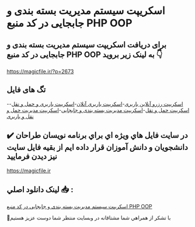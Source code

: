 # اسکریپت سیستم مدیریت بسته بندی و جابجایی در کد منبع PHP OOP

## برای دریافت اسکریپت سیستم مدیریت بسته بندی و جابجایی در کد منبع PHP OOP به لینک زیر بروید 👇

https://magicfile.ir/?p=2673

## تگ های فایل

-[اسکريپت رزرو آنلاين باربری](https://magicfile.ir/product/%d8%a7%d8%b3%da%a9%d8%b1%db%8c%d9%be%d8%aa%d8%b3%db%8c%d8%b3%d8%aa%d9%85-%d9%85%d8%af%db%8c%d8%b1%db%8c%d8%aa-%d8%a8%d8%b3%d8%aa%d9%87-%d8%a8%d9%86%d8%af%db%8c-%d9%88-%d8%ac%d8%a7%d8%a8%d8%ac%d8%a7%db%8c%db%8c-php/)-[اسکریپت باربری آنلان](https://magicfile.ir/product/%d8%a7%d8%b3%da%a9%d8%b1%db%8c%d9%be%d8%aa%d8%b3%db%8c%d8%b3%d8%aa%d9%85-%d9%85%d8%af%db%8c%d8%b1%db%8c%d8%aa-%d8%a8%d8%b3%d8%aa%d9%87-%d8%a8%d9%86%d8%af%db%8c-%d9%88-%d8%ac%d8%a7%d8%a8%d8%ac%d8%a7%db%8c%db%8c-php/)-[اسکریپت باربری و حمل و نقل](https://magicfile.ir/product/%d8%a7%d8%b3%da%a9%d8%b1%db%8c%d9%be%d8%aa%d8%b3%db%8c%d8%b3%d8%aa%d9%85-%d9%85%d8%af%db%8c%d8%b1%db%8c%d8%aa-%d8%a8%d8%b3%d8%aa%d9%87-%d8%a8%d9%86%d8%af%db%8c-%d9%88-%d8%ac%d8%a7%d8%a8%d8%ac%d8%a7%db%8c%db%8c-php/)-[اسکریپت حمل و نقل](https://magicfile.ir/product/%d8%a7%d8%b3%da%a9%d8%b1%db%8c%d9%be%d8%aa%d8%b3%db%8c%d8%b3%d8%aa%d9%85-%d9%85%d8%af%db%8c%d8%b1%db%8c%d8%aa-%d8%a8%d8%b3%d8%aa%d9%87-%d8%a8%d9%86%d8%af%db%8c-%d9%88-%d8%ac%d8%a7%d8%a8%d8%ac%d8%a7%db%8c%db%8c-php/)-[اسکریپت مدیریت بسته بندی و جابجایی](https://magicfile.ir/product/%d8%a7%d8%b3%da%a9%d8%b1%db%8c%d9%be%d8%aa%d8%b3%db%8c%d8%b3%d8%aa%d9%85-%d9%85%d8%af%db%8c%d8%b1%db%8c%d8%aa-%d8%a8%d8%b3%d8%aa%d9%87-%d8%a8%d9%86%d8%af%db%8c-%d9%88-%d8%ac%d8%a7%d8%a8%d8%ac%d8%a7%db%8c%db%8c-php/)-[اسکریپت مدیریت حمل و نقل و باربری](https://magicfile.ir/product/%d8%a7%d8%b3%da%a9%d8%b1%db%8c%d9%be%d8%aa%d8%b3%db%8c%d8%b3%d8%aa%d9%85-%d9%85%d8%af%db%8c%d8%b1%db%8c%d8%aa-%d8%a8%d8%b3%d8%aa%d9%87-%d8%a8%d9%86%d8%af%db%8c-%d9%88-%d8%ac%d8%a7%d8%a8%d8%ac%d8%a7%db%8c%db%8c-php/)

## ✔️ در سايت فايل هاي ويژه اي براي برنامه نويسان طراحان دانشجويان و دانش آموزان قرار داده ايم از بقيه فايل سايت نيز ديدن فرماييد

https://magicfile.ir


## لينک دانلود اصلي 📥 :

[اسکریپت سیستم مدیریت بسته بندی و جابجایی در کد منبع PHP OOP](https://magicfile.ir/product/%d8%a7%d8%b3%da%a9%d8%b1%db%8c%d9%be%d8%aa%d8%b3%db%8c%d8%b3%d8%aa%d9%85-%d9%85%d8%af%db%8c%d8%b1%db%8c%d8%aa-%d8%a8%d8%b3%d8%aa%d9%87-%d8%a8%d9%86%d8%af%db%8c-%d9%88-%d8%ac%d8%a7%d8%a8%d8%ac%d8%a7%db%8c%db%8c-php/) 


🙏با تشکر از همراهي شما مشتاقانه در وبسایت منتظر شما دوست عزیز هستیم

